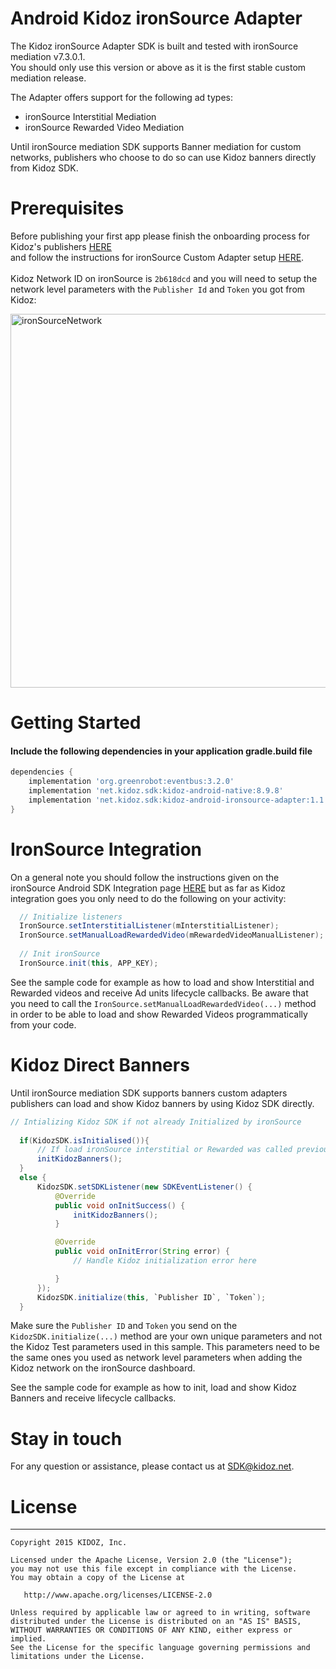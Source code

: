 # Android Kidoz ironSource Adapter

The Kidoz ironSource Adapter SDK is built and tested with ironSource mediation v7.3.0.1.<BR>
You should only use this version or above as it is the first stable custom mediation release. <BR>

The Adapter offers support for the following ad types:

+ ironSource Interstitial Mediation 
+ ironSource Rewarded Video Mediation 
  
Until ironSource mediation SDK supports Banner mediation for custom networks, publishers who choose to do so can use Kidoz banners directly
from Kidoz SDK.<BR>
  
Prerequisites
=================================
  
Before publishing your first app please finish the onboarding process for Kidoz's publishers [HERE](http://accounts.kidoz.net/publishers/register?utm_source=&utm_content=&utm_campaign=&utm_medium=)  
and follow the instructions for ironSource Custom Adapter setup [HERE](https://developers.is.com/ironsource-mobile/general/custom-adapter-setup/).<BR><BR>
Kidoz Network ID on ironSource is `2b618dcd` and you will need to setup the network level parameters with the `Publisher Id` and `Token` you got from Kidoz:  
  
  <img width="598" alt="ironSourceNetwork" src="https://user-images.githubusercontent.com/86282008/149078934-107106f0-a526-45bc-9c93-8ca53d5bf3cc.png">

Getting Started
=================================

#### Include the following dependencies in your application gradle.build file
```groovy
dependencies {
    implementation 'org.greenrobot:eventbus:3.2.0'
    implementation 'net.kidoz.sdk:kidoz-android-native:8.9.8'
    implementation 'net.kidoz.sdk:kidoz-android-ironsource-adapter:1.1.2'
}
``` 

IronSource Integration
=================================
  
On a general note you should follow the instructions given on the ironSource Android SDK Integration page [HERE](https://developers.is.com/ironsource-mobile/android/android-sdk/) but as far as Kidoz integration goes you only need to do the following on your activity:
  
```java
  // Initialize listeners
  IronSource.setInterstitialListener(mInterstitialListener);
  IronSource.setManualLoadRewardedVideo(mRewardedVideoManualListener);
  
  // Init ironSource
  IronSource.init(this, APP_KEY);
```
See the sample code for example as how to load and show Interstitial and Rewarded videos and receive Ad units lifecycle callbacks.
Be aware that you need to call the `IronSource.setManualLoadRewardedVideo(...)` method in order to be able to load and show Rewarded Videos programmatically from your code.
  
Kidoz Direct Banners
=================================
  
Until ironSource mediation SDK supports banners custom adapters publishers can load and show Kidoz banners by using Kidoz SDK directly.

```java
// Intializing Kidoz SDK if not already Initialized by ironSource
  
  if(KidozSDK.isInitialised()){
      // If load ironSource interstitial or Rewarded was called previously Kidoz SDK should be already initialized
      initKidozBanners();
  }
  else {
      KidozSDK.setSDKListener(new SDKEventListener() {
          @Override
          public void onInitSuccess() {
              initKidozBanners();
          }

          @Override
          public void onInitError(String error) {
              // Handle Kidoz initialization error here

          }
      });
      KidozSDK.initialize(this, `Publisher ID`, `Token`);
  }
```
Make sure the `Publisher ID` and `Token` you send on the `KidozSDK.initialize(...)` method are your own unique parameters and not the Kidoz Test parameters used in this sample. This parameters need to be the same ones you used as network level parameters when adding the Kidoz network on the ironSource dashboard.<BR>
  
See the sample code for example as how to init, load and show Kidoz Banners and receive lifecycle callbacks.

# Stay in touch 
For any question or assistance, please contact us at SDK@kidoz.net.
</br>

# License
--------

    Copyright 2015 KIDOZ, Inc.

    Licensed under the Apache License, Version 2.0 (the "License");
    you may not use this file except in compliance with the License.
    You may obtain a copy of the License at

       http://www.apache.org/licenses/LICENSE-2.0

    Unless required by applicable law or agreed to in writing, software
    distributed under the License is distributed on an "AS IS" BASIS,
    WITHOUT WARRANTIES OR CONDITIONS OF ANY KIND, either express or implied.
    See the License for the specific language governing permissions and
    limitations under the License.
